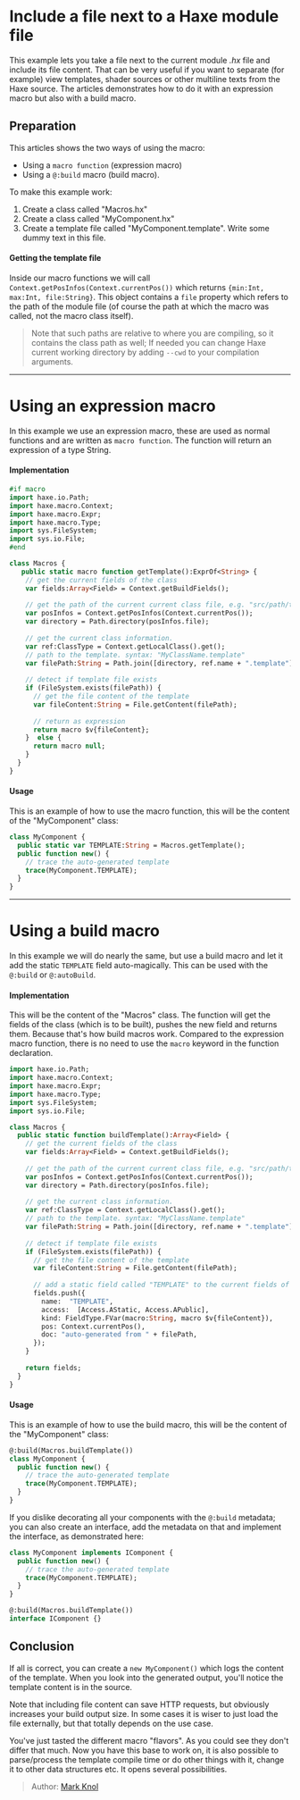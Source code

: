 [tags]: / "build-macro,building-fields,expression-macro"

# Include a file next to a Haxe module file

This example lets you take a file next to the current module _.hx_ file and include its file content. That can be very useful if you want to separate (for example) view templates, shader sources or other multiline texts from the Haxe source. The articles demonstrates how to do it with an expression macro but also with a build macro.

## Preparation

This articles shows the two ways of using the macro:

- Using a `macro function` (expression macro) 
- Using a `@:build` macro (build macro).

To make this example work:

1. Create a class called "Macros.hx"
1. Create a class called "MyComponent.hx"
1. Create a template file called "MyComponent.template". Write some dummy text in this file.

#### Getting the template file

Inside our macro functions we will call `Context.getPosInfos(Context.currentPos())` which returns `{min:Int, max:Int, file:String}`.
This object contains a `file` property which refers to the path of the module file (of course the path at which the macro was called, not the macro class itself). 

> Note that such paths are relative to where you are compiling, so it contains the class path as well; If needed you can change Haxe current working directory by adding `--cwd` to your compilation arguments.

---

# Using an expression macro

In this example we use an expression macro, these are used as normal functions and are written as `macro function`. The function will return an expression of a type String.

#### Implementation

```haxe
#if macro
import haxe.io.Path;
import haxe.macro.Context;
import haxe.macro.Expr;
import haxe.macro.Type;
import sys.FileSystem;
import sys.io.File;
#end

class Macros {
   public static macro function getTemplate():ExprOf<String> {
    // get the current fields of the class
    var fields:Array<Field> = Context.getBuildFields();
    
    // get the path of the current current class file, e.g. "src/path/to/MyClassName.hx"
    var posInfos = Context.getPosInfos(Context.currentPos());
    var directory = Path.directory(posInfos.file);
    
    // get the current class information. 
    var ref:ClassType = Context.getLocalClass().get();
    // path to the template. syntax: "MyClassName.template"
    var filePath:String = Path.join([directory, ref.name + ".template"]);
    
    // detect if template file exists
    if (FileSystem.exists(filePath)) {
      // get the file content of the template 
      var fileContent:String = File.getContent(filePath);
      
      // return as expression
      return macro $v{fileContent};
    }  else {
      return macro null;
    }
  }
}
```

#### Usage

This is an example of how to use the macro function, this will be the content of the "MyComponent" class:

```haxe
class MyComponent {
  public static var TEMPLATE:String = Macros.getTemplate();
  public function new() {
    // trace the auto-generated template
    trace(MyComponent.TEMPLATE);
  }
}
```

--- 


# Using a build macro

In this example we will do nearly the same, but use a build macro and let it add the static `TEMPLATE` field auto-magically.
This can be used with the `@:build` or `@:autoBuild`. 
 
#### Implementation

This will be the content of the "Macros" class. 
The function will get the fields of the class (which is to be built), pushes the new field and returns them. Because that's how build macros work. Compared to the expression macro function, there is no need to use the `macro` keyword in the function declaration.

```haxe
import haxe.io.Path;
import haxe.macro.Context;
import haxe.macro.Expr;
import haxe.macro.Type;
import sys.FileSystem;
import sys.io.File;

class Macros {
  public static function buildTemplate():Array<Field> {
    // get the current fields of the class
    var fields:Array<Field> = Context.getBuildFields();
    
    // get the path of the current current class file, e.g. "src/path/to/MyClassName.hx"
    var posInfos = Context.getPosInfos(Context.currentPos());
    var directory = Path.directory(posInfos.file);
    
    // get the current class information. 
    var ref:ClassType = Context.getLocalClass().get();
    // path to the template. syntax: "MyClassName.template"
    var filePath:String = Path.join([directory, ref.name + ".template"]);
    
    // detect if template file exists
    if (FileSystem.exists(filePath)) {
      // get the file content of the template 
      var fileContent:String = File.getContent(filePath);
      
      // add a static field called "TEMPLATE" to the current fields of the class
      fields.push({
        name:  "TEMPLATE",
        access:  [Access.AStatic, Access.APublic],
        kind: FieldType.FVar(macro:String, macro $v{fileContent}), 
        pos: Context.currentPos(),
        doc: "auto-generated from " + filePath,
      });
    }
    
    return fields;
  }
}
```

#### Usage

This is an example of how to use the build macro, this will be the content of the "MyComponent" class:

```haxe
@:build(Macros.buildTemplate())
class MyComponent {
  public function new() {
    // trace the auto-generated template
    trace(MyComponent.TEMPLATE);
  }
}
```

If you dislike decorating all your components with the `@:build` metadata; you can also create an interface, add the metadata on that and implement the interface, as demonstrated here:

```haxe
class MyComponent implements IComponent {
  public function new() {
    // trace the auto-generated template
    trace(MyComponent.TEMPLATE);
  }
}

@:build(Macros.buildTemplate())
interface IComponent {}
```

## Conclusion

If all is correct, you can create a `new MyComponent()` which logs the content of the template. 
When you look into the generated output, you'll notice the template content is in the source.

Note that including file content can save HTTP requests, but obviously increases your build output size. 
In some cases it is wiser to just load the file externally, but that totally depends on the use case. 

You've just tasted the different macro "flavors". As you could see they don't differ that much. 
Now you have this base to work on, it is also possible to parse/process the template compile time or do other things with it, change it to other data structures etc. 
It opens several possibilities.

> Author: [Mark Knol](https://github.com/markknol)
